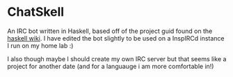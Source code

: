 # ChatSkell
An IRC bot written in Haskell, based off of the project guid found on the [haskell wiki](https://wiki.haskell.org/Roll_your_own_IRC_bot#). I have edited the bot slightly to be used on a InspIRCd instance I run on my home lab :)

I also though maybe I should create my own IRC server but that seems like a project for another date (and for a languauge i am more comfortable in!)
